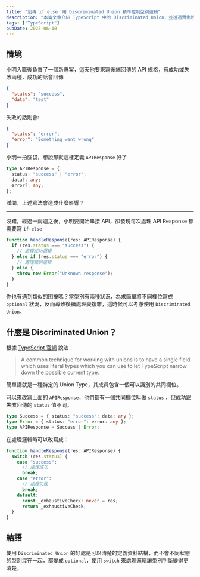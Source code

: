 ```yaml
---
title: "別再 if else：用 Discriminated Union 精準控制型別邏輯"
description: "本篇文章介紹 TypeScript 中的 Discriminated Union，並透過實例說明如何用它優雅地取代 if-else 判斷，讓型別幫你寫邏輯、降低錯誤風險、提升維護性。"
tags: ["TypeScript"]
pubDate: 2025-06-10
---
```


## 情境

小明入職後負責了一個新專案，這天他要來寫後端回傳的 API 規格，有成功或失敗兩種，成功的話會回傳

```json
{
  "status": "success",
  "data": "test"
}
```

失敗的話則會:

```json
{
  "status": "error",
  "error": "Something went wrong"
}
```

小明一拍腦袋，想說那就這樣定義 `APIResponse` 好了

```ts
type APIResponse = {
  status: "success" | "error";
  data?: any;
  error?: any;
};
```

試問，上述寫法會造成什麼影響？

---

沒錯，經過一兩週之後，小明要開始串接 API，卻發現每次處理 API Response 都需要寫 `if-else`

```ts
function handleResponse(res: APIResponse) {
  if (res.status === "success") {
    // 處理成功邏輯
  } else if (res.status === "error") {
    // 處理錯誤邏輯
  } else {
    throw new Error("Unknown response");
  }
}
```

你也有遇到類似的困擾嗎？當型別有兩種狀況，為求簡單將不同欄位寫成 `optional` 狀況，反而導致後續處理變複雜，這時候可以考慮使用 `Discriminated Union`。

## 什麼是 Discriminated Union？

根據 <a href="https://www.typescriptlang.org/docs/handbook/unions-and-intersections.html#discriminating-unions" target="_blank">TypeScript 官網</a> 說法：

> A common technique for working with unions is to have a single field which uses literal types which you can use to let TypeScript narrow down the possible current type.

簡單講就是一種特定的 Union Type，其成員包含一個可以識別的共同欄位。

可以來改寫上面的 `APIResponse`，他們都有一個共同欄位叫做 `status` ，但成功跟失敗回傳的 `status` 值不同。

```ts
type Success = { status: "success"; data: any };
type Error = { status: "error"; error: any };
type APIResponse = Success | Error;
```

在處理邏輯時可以改寫成：

```ts
function handleResponse(res: APIResponse) {
  switch (res.status) {
    case "success":
      // 處理成功
      break;
    case "error":
      // 處理失敗
      break;
    default:
      const _exhaustiveCheck: never = res;
      return _exhaustiveCheck;
  }
}
```

## 結語

使用 `Discriminated Union` 的好處是可以清楚的定義資料結構，而不會不同狀態的型別混在一起，都變成 `optional`，使用 `switch` 來處理邏輯讓型別判斷變得更清楚。
